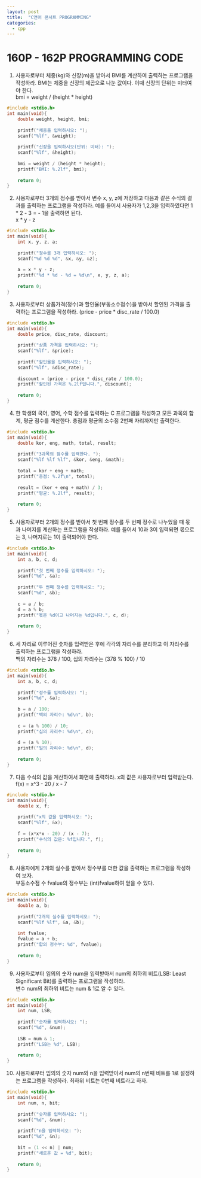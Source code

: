 ```yaml
---
layout: post
title:  "C언어 콘서트 PROGRAMMING"
categories:
  - cpp
---
```

# 160P - 162P PROGRAMMING CODE

1.  사용자로부터 체중(kg)와 신장(m)을 받아서 BMI를 계산하여 출력하는 프로그램을 작성하라. BMI는 체중을 신장의 제곱으로 나눈 값이다. 
이때 신장의 단위는 미터여야 한다.   
bmi = weight / (height * height)
```c
#include <stdio.h>
int main(void){
	double weight, height, bmi;
	
	printf("체중을 입력하시오: ");
	scanf("%lf", &weight);
	
	printf("신장을 입력하시오(단위: 미터): ");
	scanf("%lf", &height);
	
	bmi = weight / (height * height);
	printf("BMI: %.2lf", bmi);
	
	return 0;
}  
```

2.  사용자로부터 3개의 정수를 받아서 변수 x, y, z에 저장하고 다음과 같은 수식의 결과를 출력하는 프로그램을 작성하라. 예를 들어서 사용자가 1,2,3을 입력하였다면 1 * 2 - 3 = - 1을 출력하면 된다.   
x * y - z
```c
#include <stdio.h>
int main(void){
	int x, y, z, a;
	
	printf("정수를 3개 입력하시오: ");
	scanf("%d %d %d", &x, &y, &z);
	
	a = x * y - z;
	printf("%d * %d - %d = %d\n", x, y, z, a);
	 
	return 0;
}  
```

3.  사용자로부터 상품가격(정수)과 할인율(부동소수점수)을 받아서 할인된 가격을 출력하는 프로그램을 작성하라.
(price - price * disc_rate / 100.0)
```c
#include <stdio.h>
int main(void){
	double price, disc_rate, discount;
	
	printf("상품 가격을 입력하시오: ");
	scanf("%lf", &price);
	
	printf("할인율을 입력하시오: ");
	scanf("%lf", &disc_rate);
	
	discount = (price - price * disc_rate / 100.0);
	printf("할인된 가격은 %.2lf입니다.", discount);
	 
	return 0;
}  
```

4.  한 학생의 국어, 영어, 수학 점수를 입력하는 C 프로그램을 작성하고 모든 과목의 합계, 평균 점수를 계산한다. 총점과 평균의 소수점 2번째 자리까지만 출력한다.
```c
#include <stdio.h>
int main(void){
	double kor, eng, math, total, result;
	
	printf("3과목의 점수를 입력한다. ");
	scanf("%lf %lf %lf", &kor, &eng, &math);
	
	total = kor + eng + math;
	printf("총점: %.2f\n", total);
	
	result = (kor + eng + math) / 3;
	printf("평균: %.2lf", result);
	
	return 0;
}  
```

5.  사용자로부터 2개의 정수를 받아서 첫 번째 정수를 두 번째 정수로 나누었을 때 몫과 나머지를 계산하는 프로그램을 작성하라. 예를 들어서 10과 3이 입력되면 몫으로는 3, 나머지로는 1이 출력되어야 한다.
```c
#include <stdio.h>
int main(void){
	int a, b, c, d;
	
	printf("첫 번째 정수를 입력하시오: ");
	scanf("%d", &a);
	
	printf("두 번째 정수를 입력하시오: ");
	scanf("%d", &b);
	
	c = a / b;
	d = a % b;
	printf("몫은 %d이고 나머지는 %d입니다.", c, d);
	
	return 0;
}  
```

6.  세 자리로 이루어진 숫자를 입력받은 후에 각각의 자리수를 분리하고 이 자리수를 출력하는 프로그램을 작성하라.   
백의 자리수는 378 / 100, 십의 자리수는 (378 % 100) / 10
```c
#include <stdio.h>
int main(void){
	int a, b, c, d;
	
	printf("정수를 입력하시오: ");
	scanf("%d", &a);
	
	b = a / 100;
	printf("백의 자리수: %d\n", b);
	
	c = (a % 100) / 10;
	printf("십의 자리수: %d\n", c);
	
	d = (a % 10);
	printf("일의 자리수: %d\n", d);
	 
	return 0;
}  
```

7.  다음 수식의 값을 계산하여서 화면에 출력하라. x의 값은 사용자로부터 입력받는다.   
f(x) = x^3 - 20 / x - 7    
```c
#include <stdio.h>
int main(void){
	double x, f;
	
	printf("x의 값을 입력하시오: ");
	scanf("%lf", &x);
	
	f = (x*x*x - 20) / (x - 7);
	printf("수식의 값은: %f입니다.", f);
	
	return 0;
}  
```

8.  사용자에게 2개의 실수를 받아서 정수부를 더한 값을 출력하는 프로그램을 작성하여 보자.   
부동소수점 수 fvalue의 정수부는 (int)fvalue하여 얻을 수 있다.
```c
#include <stdio.h>
int main(void){
	double a, b;
	
	printf("2개의 실수를 입력하시오: ");
	scanf("%lf %lf", &a, &b);
	
	int fvalue;
	fvalue = a + b;
	printf("합의 정수부: %d", fvalue);
	 
	return 0;
}  
```

9.  사용자로부터 임의의 숫자 num을 입력받아서 num의 최하위 비트(LSB: Least Significant Bit)를 출력하는 프로그램을 작성하라.    
변수 num의 최하위 비트는 num & 1로 알 수 있다.
```c
#include <stdio.h>
int main(void){
	int num, LSB;
	
	printf("숫자를 입력하시오: ");
	scanf("%d", &num);
	
	LSB = num & 1;
	printf("LSB는 %d", LSB);
	
	return 0;
}  
```

10.  사용자로부터 임의의 숫자 num와 n을 입력받아서 num의 n번째 비트를 1로 설정하는 프로그램을 작성하라. 최하위 비트는 0번째 비트라고 하자.
```c
#include <stdio.h>
int main(void){
	int num, n, bit;
	
	printf("숫자를 입력하시오: ");
	scanf("%d", &num);
	
	printf("n을 입력하시오: ");
	scanf("%d", &n);
	
	bit = (1 << n) | num;
	printf("새로운 값 = %d", bit);
	
	return 0;
}   
```
